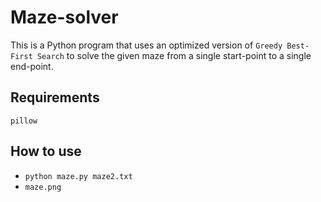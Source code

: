 # Maze-solver 
This is a Python program that uses an optimized version of `Greedy Best-First Search` to solve the given maze from a single start-point to a single end-point.

## Requirements
`pillow`

## How to use
* `python maze.py maze2.txt`
* `maze.png`